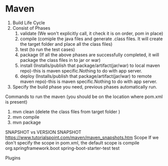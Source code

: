 # Maven

1. Build Life Cycle
2. Consist of Phases
    1. validate (We won't explicitly call, it check it is on order, pom in place)
    2. compile (comiple the java files and generate .class files. It will create the target folder and place all the class files)
    3. test (to run the test cases)
    4. package (If all the above phases are successfully completed, it will package the class files in to jar or war)
    5. install (Installs/publish that package/artifact(jar/war) to local maven repo)-this is maven specific.Nothing to do with app server.
    6. deploy (Installs/publish that package/artifact(jar/war) to remote maven repo)-this is maven specific.Nothing to do with app server.
3. Specify the build phase you need, previous phases automatically run.

Commands to run the maven (you should be on the location where pom.xml is present)
  1. mvn clean (delete the class files from target folder   )
  2. mvn compile
  3. mvn package
  
  SNAPSHOT vs VERSION
        SNAPSHOT
               https://www.tutorialspoint.com/maven/maven_snapshots.htm
  Scope
        If we don't specify the scope in pom.xml, the default scope is compile
            <dependency>
                <groupId>org.springframework.boot</groupId>
                <artifactId>spring-boot-starter-test</artifactId>
                <scope>test</scope>
            </dependency>

Plugins
        
